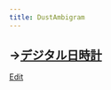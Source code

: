 ```yaml
---
title: DustAmbigram
---
```

→[デジタル日時計](/デジタル日時計)
----

[Edit](https://github.com/vitroid/vitroid.github.io/edit/master/MD/DustAmbigram.md)

